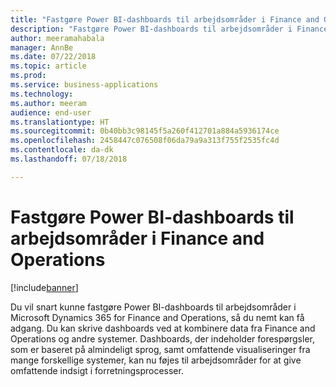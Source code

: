 ```yaml
---
title: "Fastgøre Power BI-dashboards til arbejdsområder i Finance and Operations"
description: "Fastgøre Power BI-dashboards til arbejdsområder i Finance and Operations"
author: meeramahabala
manager: AnnBe
ms.date: 07/22/2018
ms.topic: article
ms.prod: 
ms.service: business-applications
ms.technology: 
ms.author: meeram
audience: end-user
ms.translationtype: HT
ms.sourcegitcommit: 0b40bb3c98145f5a260f412701a884a5936174ce
ms.openlocfilehash: 2458447c076508f06da79a9a313f755f2535fc4d
ms.contentlocale: da-dk
ms.lasthandoff: 07/18/2018

---
```

# <a name="pin-power-bi-dashboards-to-finance-and-operations-workspaces"></a>Fastgøre Power BI-dashboards til arbejdsområder i Finance and Operations

[!include[banner](../../includes/banner.md)]

Du vil snart kunne fastgøre Power BI-dashboards til arbejdsområder i Microsoft Dynamics 365 for Finance and Operations, så du nemt kan få adgang. Du kan skrive dashboards ved at kombinere data fra Finance and Operations og andre systemer. Dashboards, der indeholder forespørgsler, som er baseret på almindeligt sprog, samt omfattende visualiseringer fra mange forskellige systemer, kan nu føjes til arbejdsområder for at give omfattende indsigt i forretningsprocesser.

